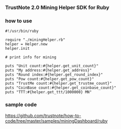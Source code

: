 ### TrustNote 2.0 Mining Helper SDK for Ruby

### how to use
```
#!/usr/bin/ruby

require "./miningHelper.rb"
helper = Helper.new
helper.init

# print info for mining 

puts "Unit count:#{helper.get_unit_count}"
puts "My address:#{helper.get_address}"
puts "Round index:#{helper.get_round_index}"
puts "Pow count:#{helper.get_pow_count}"
puts "TrustMe count:#{helper.get_trustme_count}"
puts "CoinBase count:#{helper.get_coinbase_count}"
puts "TTT:#{helper.get_ttt/1000000} MN"
```

### sample code
https://github.com/trustnote/how-to-code/tree/master/samples/miningDashboard/ruby